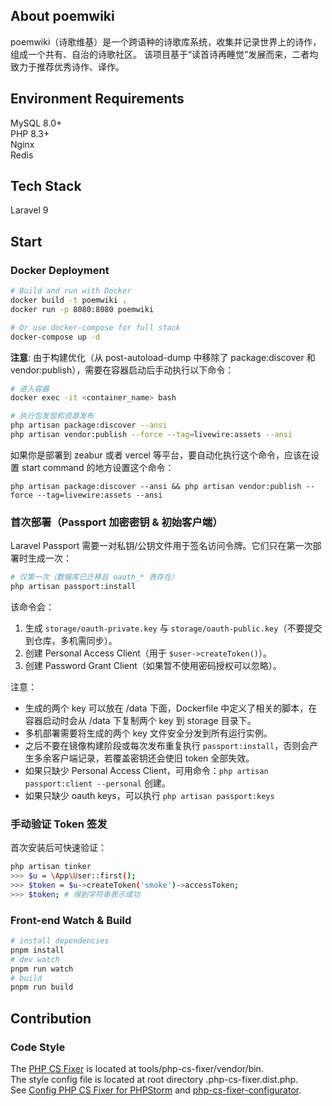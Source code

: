 ## About poemwiki

poemwiki（诗歌维基）是一个跨语种的诗歌库系统，收集并记录世界上的诗作，组成一个共有、自治的诗歌社区。
该项目基于“读首诗再睡觉”发展而来，二者均致力于推荐优秀诗作、译作。

## Environment Requirements
MySQL 8.0+  
PHP 8.3+  
Nginx  
Redis  

## Tech Stack
Laravel 9  


## Start

### Docker Deployment
```bash
# Build and run with Docker
docker build -t poemwiki .
docker run -p 8080:8080 poemwiki

# Or use docker-compose for full stack
docker-compose up -d
```

**注意**: 由于构建优化（从 post-autoload-dump 中移除了 package:discover 和 vendor:publish），需要在容器启动后手动执行以下命令：
```bash
# 进入容器
docker exec -it <container_name> bash

# 执行包发现和资源发布
php artisan package:discover --ansi
php artisan vendor:publish --force --tag=livewire:assets --ansi
```
如果你是部署到 zeabur 或者 vercel 等平台，要自动化执行这个命令，应该在设置 start command 的地方设置这个命令：
```
php artisan package:discover --ansi && php artisan vendor:publish --force --tag=livewire:assets --ansi
```

### 首次部署（Passport 加密密钥 & 初始客户端）
Laravel Passport 需要一对私钥/公钥文件用于签名访问令牌。它们只在第一次部署时生成一次：

```bash
# 仅第一次（数据库已迁移且 oauth_* 表存在）
php artisan passport:install
```

该命令会：
1. 生成 `storage/oauth-private.key` 与 `storage/oauth-public.key`（不要提交到仓库，多机需同步）。
2. 创建 Personal Access Client（用于 `$user->createToken()`）。
3. 创建 Password Grant Client（如果暂不使用密码授权可以忽略）。

注意：
* 生成的两个 key 可以放在 /data 下面，Dockerfile 中定义了相关的脚本，在容器启动时会从 /data 下复制两个 key 到 storage 目录下。
* 多机部署需要将生成的两个 key 文件安全分发到所有运行实例。
* 之后不要在镜像构建阶段或每次发布重复执行 `passport:install`，否则会产生多余客户端记录，若覆盖密钥还会使旧 token 全部失效。
* 如果只缺少 Personal Access Client，可用命令：`php artisan passport:client --personal` 创建。
* 如果只缺少 oauth keys，可以执行 `php artisan passport:keys`

### 手动验证 Token 签发
首次安装后可快速验证：
```bash
php artisan tinker
>>> $u = \App\User::first();
>>> $token = $u->createToken('smoke')->accessToken;
>>> $token; # 得到字符串表示成功
```


### Front-end Watch & Build
```bash
# install dependencies
pnpm install
# dev watch
pnpm run watch
# build
pnpm run build
```

## Contribution

### Code Style
The [PHP CS Fixer](https://cs.symfony.com/) is located at tools/php-cs-fixer/vendor/bin.  
The style config file is located at root directory .php-cs-fixer.dist.php.  
See [Config PHP CS Fixer for PHPStorm](https://www.jetbrains.com/help/phpstorm/using-php-cs-fixer.html#installing-configuring-php-cs-fixer) and 
[php-cs-fixer-configurator](https://mlocati.github.io/php-cs-fixer-configurator/#version:3.0).